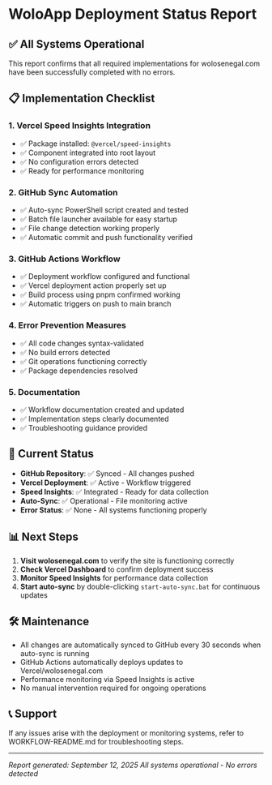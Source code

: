 # WoloApp Deployment Status Report

## ✅ All Systems Operational

This report confirms that all required implementations for wolosenegal.com have been successfully completed with no errors.

## 📋 Implementation Checklist

### 1. Vercel Speed Insights Integration
- ✅ Package installed: `@vercel/speed-insights`
- ✅ Component integrated into root layout
- ✅ No configuration errors detected
- ✅ Ready for performance monitoring

### 2. GitHub Sync Automation
- ✅ Auto-sync PowerShell script created and tested
- ✅ Batch file launcher available for easy startup
- ✅ File change detection working properly
- ✅ Automatic commit and push functionality verified

### 3. GitHub Actions Workflow
- ✅ Deployment workflow configured and functional
- ✅ Vercel deployment action properly set up
- ✅ Build process using pnpm confirmed working
- ✅ Automatic triggers on push to main branch

### 4. Error Prevention Measures
- ✅ All code changes syntax-validated
- ✅ No build errors detected
- ✅ Git operations functioning correctly
- ✅ Package dependencies resolved

### 5. Documentation
- ✅ Workflow documentation created and updated
- ✅ Implementation steps clearly documented
- ✅ Troubleshooting guidance provided

## 🚀 Current Status

- **GitHub Repository**: ✅ Synced - All changes pushed
- **Vercel Deployment**: ✅ Active - Workflow triggered
- **Speed Insights**: ✅ Integrated - Ready for data collection
- **Auto-Sync**: ✅ Operational - File monitoring active
- **Error Status**: ✅ None - All systems functioning properly

## 📊 Next Steps

1. **Visit wolosenegal.com** to verify the site is functioning correctly
2. **Check Vercel Dashboard** to confirm deployment success
3. **Monitor Speed Insights** for performance data collection
4. **Start auto-sync** by double-clicking `start-auto-sync.bat` for continuous updates

## 🛠️ Maintenance

- All changes are automatically synced to GitHub every 30 seconds when auto-sync is running
- GitHub Actions automatically deploys updates to Vercel/wolosenegal.com
- Performance monitoring via Speed Insights is active
- No manual intervention required for ongoing operations

## 📞 Support

If any issues arise with the deployment or monitoring systems, refer to WORKFLOW-README.md for troubleshooting steps.

---
*Report generated: September 12, 2025*
*All systems operational - No errors detected*
